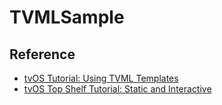 # TVMLSample

## Reference
- [tvOS Tutorial: Using TVML Templates](https://www.raywenderlich.com/372-tvos-tutorial-using-tvml-templates)
- [tvOS Top Shelf Tutorial: Static and Interactive](https://www.raywenderlich.com/366-tvos-top-shelf-tutorial-static-and-interactive)
